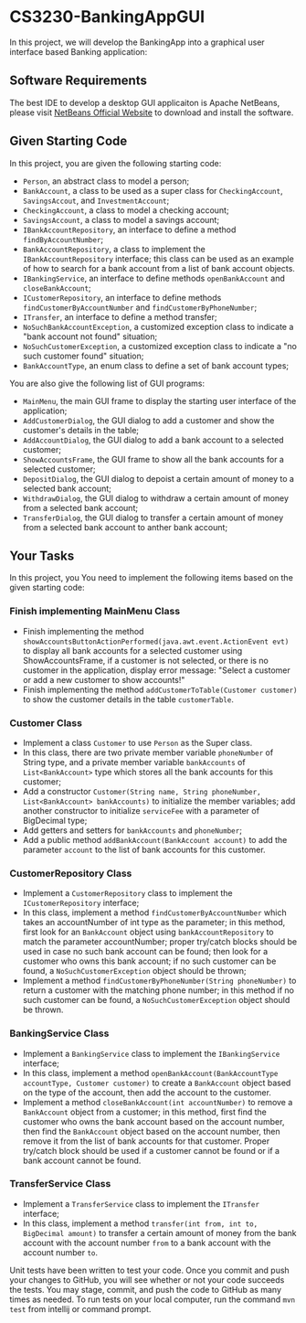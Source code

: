 # CS3230-BankingAppGUI
In this project, we will develop the BankingApp into a graphical user interface based Banking application:

## Software Requirements
The best IDE to develop a desktop GUI applicaiton is Apache NetBeans, please visit <a href="https://netbeans.apache.org/">NetBeans Official Website</a> to download and install the software.

## Given Starting Code
In this project, you are given the following starting code:
* `Person`, an abstract class to model a person;
* `BankAccount`, a class to be used as a super class for `CheckingAccount`, `SavingsAccout`, and `InvestmentAccount`;
* `CheckingAccount`, a class to model a checking account;
* `SavingsAccount`, a class to model a savings account;
* `IBankAccountRepository`, an interface to define a method `findByAccountNumber`;
* `BankAccountRepository`, a class to implement the `IBankAccountRepository` interface; this class can be used as an example of how to search for a bank account from a list of bank account objects.
* `IBankingService`, an interface to define methods `openBankAccount` and `closeBankAccount`;
* `ICustomerRepository`, an interface to define methods `findCustomerByAccountNumber` and `findCustomerByPhoneNumber`;
* `ITransfer`, an interface to define a method transfer;
* `NoSuchBankAccountException`, a customized exception class to indicate a "bank account not found" situation;
* `NoSuchCustomerException`, a customized exception class to indicate a "no such customer found" situation;
* `BankAccountType`, an enum class to define a set of bank account types;

You are also give the following list of GUI programs:
* `MainMenu`, the main GUI frame to display the starting user interface of the application;
* `AddCustomerDialog`, the GUI dialog to add a customer and show the customer's details in the table;
* `AddAccountDialog`, the GUI dialog to add a bank account to a selected customer;
* `ShowAccountsFrame`, the GUI frame to show all the bank accounts for a selected customer;
* `DepositDialog`, the GUI dialog to depoist a certain amount of money to a selected bank account;
* `WithdrawDialog`, the GUI dialog to withdraw a certain amount of money from a selected bank account;
* `TransferDialog`, the GUI dialog to transfer a certain amount of money from a selected bank account to anther bank account;

## Your Tasks
In this project, you You need to implement the following items based on the given starting code:

### Finish implementing MainMenu Class
* Finish implementing the method `showAccountsButtonActionPerformed(java.awt.event.ActionEvent evt)` to display all bank accounts for a selected customer using ShowAccountsFrame, if a customer is not selected, or there is no customer in the application, display error message: "Select a customer or add a new customer to show accounts!"
* Finish implementing the method `addCustomerToTable(Customer customer)` to show the customer details in the table `customerTable`.

### Customer Class
* Implement a class `Customer` to use `Person` as the Super class. 
* In this class, there are two private member variable `phoneNumber` of String type, and a private member variable `bankAccounts` of `List<BankAccount>` type which stores all the bank accounts for this customer; 
* Add a constructor `Customer(String name, String phoneNumber, List<BankAccount> bankAccounts)` to initialize the member variables; add another constructor to initialize `serviceFee` with a parameter of BigDecimal type; 
* Add getters and setters for `bankAccounts` and `phoneNumber`; 
* Add a public method `addBankAccount(BankAccount account)` to add the parameter `account` to the list of bank accounts for this customer.

### CustomerRepository Class
* Implement a `CustomerRepository` class to implement the `ICustomerRepository` interface; 
* In this class, implement a method `findCustomerByAccountNumber` which takes an accountNumber of int type as the parameter; in this method, first look for an `BankAccount` object using `bankAccountRepository` to match the parameter accountNumber; proper try/catch blocks should be used in case no such bank account can be found; then look for a customer who owns this bank account; if no such customer can be found, a `NoSuchCustomerException` object should be thrown; 
* Implement a method `findCustomerByPhoneNumber(String phoneNumber)` to return a customer with the matching phone number; in this method if no such customer can be found, a `NoSuchCustomerException` object should be thrown.

### BankingService Class
* Implement a `BankingService` class to implement the `IBankingService` interface; 
* In this class, implement a method `openBankAccount(BankAccountType accountType, Customer customer)` to create a `BankAccount` object based on the type of the account, then add the account to the customer.
* Implement a method `closeBankAccount(int accountNumber)` to remove a `BankAccount` object from a customer; in this method, first find the customer who owns the bank account based on the account number, then find the `BankAccount` object based on the account number, then remove it from the list of bank accounts for that customer. Proper try/catch block should be used if a customer cannot be found or if a bank account cannot be found.

### TransferService Class
* Implement a `TransferService` class to implement the `ITransfer` interface; 
* In this class, implement a method `transfer(int from, int to, BigDecimal amount)` to transfer a certain amount of money from the bank account with the account number `from` to a bank account with the account number `to`.

Unit tests have been written to test your code. Once you commit and push your changes to GitHub, you will see whether or not your code succeeds the tests. You may stage, commit, and push the code to GitHub as many times as needed. To run tests on your local computer, run the command `mvn test` from intellij or command prompt.

